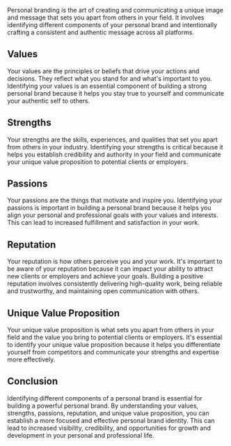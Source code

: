 
Personal branding is the art of creating and communicating a unique image and message that sets you apart from others in your field. It involves identifying different components of your personal brand and intentionally crafting a consistent and authentic message across all platforms.

Values
------

Your values are the principles or beliefs that drive your actions and decisions. They reflect what you stand for and what's important to you. Identifying your values is an essential component of building a strong personal brand because it helps you stay true to yourself and communicate your authentic self to others.

Strengths
---------

Your strengths are the skills, experiences, and qualities that set you apart from others in your industry. Identifying your strengths is critical because it helps you establish credibility and authority in your field and communicate your unique value proposition to potential clients or employers.

Passions
--------

Your passions are the things that motivate and inspire you. Identifying your passions is important in building a personal brand because it helps you align your personal and professional goals with your values and interests. This can lead to increased fulfillment and satisfaction in your work.

Reputation
----------

Your reputation is how others perceive you and your work. It's important to be aware of your reputation because it can impact your ability to attract new clients or employers and achieve your goals. Building a positive reputation involves consistently delivering high-quality work, being reliable and trustworthy, and maintaining open communication with others.

Unique Value Proposition
------------------------

Your unique value proposition is what sets you apart from others in your field and the value you bring to potential clients or employers. It's essential to identify your unique value proposition because it helps you differentiate yourself from competitors and communicate your strengths and expertise more effectively.

Conclusion
----------

Identifying different components of a personal brand is essential for building a powerful personal brand. By understanding your values, strengths, passions, reputation, and unique value proposition, you can establish a more focused and effective personal brand identity. This can lead to increased visibility, credibility, and opportunities for growth and development in your personal and professional life.
